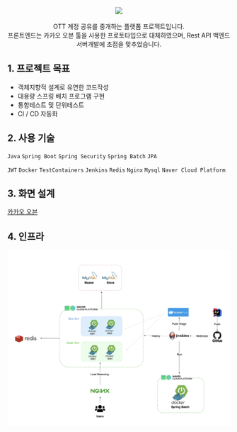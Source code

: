 <p align="center">
  <img src="https://github.com/f-lab-edu/weshare/assets/105799662/84bf1ad1-136b-4373-837a-6e6683208785" width="250">
</p>

<p align="center"> 
  OTT 계정 공유를 중개하는 플랫폼 프로젝트입니다.
  <br>
  프론트엔드는 카카오 오븐 툴을 사용한 프로토타입으로 대체하였으며, Rest API 백엔드 서버개발에 초점을 맞추었습니다.
</p>

## 1. 프로젝트 목표

+ 객체지향적 설계로 유연한 코드작성
+ 대용량 스프링 배치 프로그램 구현
+ 통합테스트 및 단위테스트
+ CI / CD 자동화

## 2. 사용 기술

`Java` `Spring Boot` `Spring Security` `Spring Batch` `JPA`

`JWT` `Docker` `TestContainers` `Jenkins` `Redis` `Nginx` `Mysql` `Naver Cloud Platform`

## 3. 화면 설계

[카카오 오븐](https://ovenapp.io/view/64z9C6YzCKobJTRC6k9iHbzxjPljGxqj/)

## 4. 인프라

![infra](/infra.webp)





